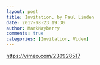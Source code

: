 ```yaml
---
layout: post
title: Invitation, by Paul Linden
date: 2017-08-23 19:30
author: MarkMayberry
comments: true
categories: [Invitation, Video]
---
```

https://vimeo.com/230928517

&nbsp;

